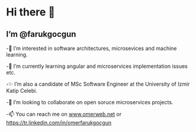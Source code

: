 # Hi there 👋 
## I’m @farukgocgun

-👀 I’m interested in software architectures, microsevices and machine learning.

-🌱 I’m currently learning angular and microservices implementation issues etc.

-✨ I’m also a candidate of MSc Software Engineer at the University of Izmir Katip Celebi.

-💞️ I’m looking to collaborate on open soruce microservices projects.

-📫 You can reach me on www.omerweb.net or https://tr.linkedin.com/in/omerfarukgocgun
